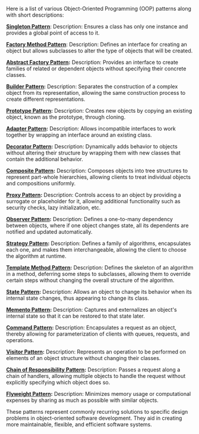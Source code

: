Here is a list of various Object-Oriented Programming (OOP) patterns along with short descriptions:

**[Singleton Pattern](https://github.com/antonykiev/Design-Patterns/blob/master/src/main/kotlin/creational/Singleton.kt)**:
        Description: Ensures a class has only one instance and provides a global point of access to it.

**[Factory Method Pattern](https://github.com/antonykiev/Design-Patterns/blob/master/src/main/kotlin/creational/Factory.kt)**:
        Description: Defines an interface for creating an object but allows subclasses to alter the type of objects that will be created.

**[Abstract Factory Pattern](https://github.com/antonykiev/Design-Patterns/blob/master/src/main/kotlin/creational/AbstractFactory.kt):**
        Description: Provides an interface to create families of related or dependent objects without specifying their concrete classes.

**[Builder Pattern](https://github.com/antonykiev/Design-Patterns/blob/master/src/main/kotlin/creational/Builder.kt):**
        Description: Separates the construction of a complex object from its representation, allowing the same construction process to create different representations.

**[Prototype Pattern](https://github.com/antonykiev/Design-Patterns/blob/master/src/main/kotlin/creational/Prototype.kt):**
        Description: Creates new objects by copying an existing object, known as the prototype, through cloning.

**[Adapter Pattern](https://github.com/antonykiev/Design-Patterns/blob/master/src/main/kotlin/structual/Adapter.kt):**
        Description: Allows incompatible interfaces to work together by wrapping an interface around an existing class.

**[Decorator Pattern](https://github.com/antonykiev/Design-Patterns/blob/master/src/main/kotlin/structual/Decorator.kt):**
        Description: Dynamically adds behavior to objects without altering their structure by wrapping them with new classes that contain the additional behavior.

**[Composite Pattern](https://github.com/antonykiev/Design-Patterns/blob/master/src/main/kotlin/structual/Composite.kt):**
        Description: Composes objects into tree structures to represent part-whole hierarchies, allowing clients to treat individual objects and compositions uniformly.

**[Proxy Pattern](https://github.com/antonykiev/Design-Patterns/blob/master/src/main/kotlin/structual/Proxy.kt):**
        Description: Controls access to an object by providing a surrogate or placeholder for it, allowing additional functionality such as security checks, lazy initialization, etc.

**[Observer Pattern](https://github.com/antonykiev/Design-Patterns/blob/master/src/main/kotlin/beahavioural/Observer.kt):**
        Description: Defines a one-to-many dependency between objects, where if one object changes state, all its dependents are notified and updated automatically.

**[Strategy Pattern](https://github.com/antonykiev/Design-Patterns/blob/master/src/main/kotlin/beahavioural/Strategy.kt):**
        Description: Defines a family of algorithms, encapsulates each one, and makes them interchangeable, allowing the client to choose the algorithm at runtime.

**[Template Method Pattern](https://github.com/antonykiev/Design-Patterns/blob/master/src/main/kotlin/beahavioural/TemplateMethod.kt):**
        Description: Defines the skeleton of an algorithm in a method, deferring some steps to subclasses, allowing them to override certain steps without changing the overall structure of the algorithm.

**[State Pattern](https://github.com/antonykiev/Design-Patterns/blob/master/src/main/kotlin/beahavioural/State.kt):**
        Description: Allows an object to change its behavior when its internal state changes, thus appearing to change its class.

**[Memento Pattern](https://github.com/antonykiev/Design-Patterns/blob/master/src/main/kotlin/beahavioural/Momento.kt):**
        Description: Captures and externalizes an object's internal state so that it can be restored to that state later.

**[Command Pattern](https://github.com/antonykiev/Design-Patterns/blob/master/src/main/kotlin/beahavioural/Command.kt):**
        Description: Encapsulates a request as an object, thereby allowing for parameterization of clients with queues, requests, and operations.

**[Visitor Pattern](https://github.com/antonykiev/Design-Patterns/blob/master/src/main/kotlin/beahavioural/Visitor.kt):**
        Description: Represents an operation to be performed on elements of an object structure without changing their classes.

**[Chain of Responsibility Pattern](https://github.com/antonykiev/Design-Patterns/blob/master/src/main/kotlin/beahavioural/ChainOfResponsibility.kt):**
        Description: Passes a request along a chain of handlers, allowing multiple objects to handle the request without explicitly specifying which object does so.

**[Flyweight Pattern](https://github.com/antonykiev/Design-Patterns/blob/master/src/main/kotlin/structual/FlyWeight.kt):**
        Description: Minimizes memory usage or computational expenses by sharing as much as possible with similar objects.


These patterns represent commonly recurring solutions to specific design problems in object-oriented software development. They aid in creating more maintainable, flexible, and efficient software systems.